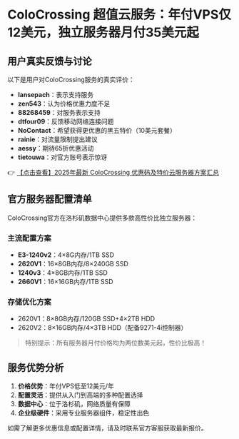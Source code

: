 # ColoCrossing 超值云服务：年付VPS仅12美元，独立服务器月付35美元起

## 用户真实反馈与讨论

以下是用户对ColoCrossing服务的真实评价：

- **lansepach**：表示支持服务
- **zen543**：认为价格优惠力度不足
- **88268459**：对服务表示支持
- **dtfour09**：反馈移动网络连接问题
- **NoContact**：希望获得更优惠的黑五特价（10美元套餐）
- **rainie**：对流量限制提出建议
- **aessy**：期待65折优惠活动
- **tietouwa**：对官方账号表示惊讶

👉 [【点击查看】2025年最新 ColoCrossing 优惠码及特价云服务器方案汇总](https://bit.ly/ColoCrossing)

## 官方服务器配置清单

ColoCrossing官方在洛杉矶数据中心提供多款高性价比独立服务器：

### 主流配置方案
- **E3-1240v2**：4×8G内存/1TB SSD
- **2620V1**：16×8GB内存/8×240GB SSD
- **1240v3**：4×8GB内存/1TB SSD
- **2660V1**：16×16GB内存/1TB SSD

### 存储优化方案
- 2620V1：8×8GB内存/120GB SSD+4×2TB HDD
- 2620V2：8×16GB内存/4×3TB HDD（配备9271-4i控制器）

> 特别提示：所有服务器月付价格均为两位数美元起，性价比极高！

## 服务优势分析

1. **价格优势**：年付VPS低至12美元/年
2. **配置灵活**：提供从入门到高端的多种配置选择
3. **数据中心**：位于洛杉矶，网络质量有保障
4. **企业级硬件**：采用专业服务器组件，稳定性出色

如需了解更多优惠信息或配置详情，请及时联系官方客服获取最新报价。